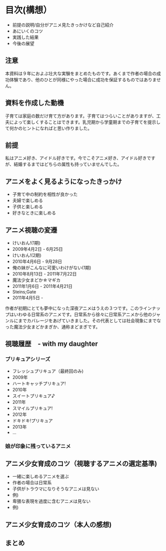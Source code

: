 # 目次(構想）
* 前提の説明/自分がアニメ見たきっかけなど自己紹介
* あにいくのコツ
* 実践した結果
* 今後の展望


## 注意
本資料は９年におよぶ壮大な実験をまとめたものです。あくまで作者の場合の成功体験であり、他のひとが同様にやった場合に成功を保証するものではありません。

## 資料を作成した動機
子育ては家庭の数だけ育て方があります。子育てはつらいことがありますが、工夫によって楽しくすることはできます。乳児期から学童期までの子育てを提示して何かのヒントになればと思い作りました。

## 前提
私はアニメ好き、アイドル好きです。今でこそアニメ好き、アイドル好きですが、結婚するまではどちらの属性も持っていませんでした。

## アニメをよく見るようになったきっかけ
* 子育て中の制約を相性が良かった
 * 夫婦で楽しめる　
 * 子供と楽しめる
 * 好きなときに楽しめる
  
## アニメ視聴の変遷
* けいおん!(1期)
 * 2009年4月2日 - 6月25日
* けいおん!(2期)
 * 2010年4月6日 - 9月28日
* 俺の妹がこんなに可愛いわけがない(1期)
 * 2010年8月13日 - 2011年7月22日
* 魔法少女まどか☆マギカ
 * 2011年1月6日 - 2011年4月21日
* Steins;Gate
 * 2011年4月5日 - 

作者が初期にとても夢中になった深夜アニメはうえの３つです。このラインナップはいわゆる日常系のアニメです。日常系から徐々に日常系アニメから他のジャンルにまでカバレージをあげていきました。その代表としては社会現象にまでなった魔法少女まどかまぎか、通称まどまぎです。

## 視聴履歴　- with my daughter
### プリキュアシリーズ
* フレッシュプリキュア（最終回のみ)
 * 2009年
* ハートキャッチプリキュア!
 * 2010年
* スイートプリキュア♪
 * 2011年
* スマイルプリキュア!
 * 2012年
* ドキドキ!プリキュア
 * 2013年
* ...

### 娘が印象に残っているアニメ

## アニメ少女育成のコツ（視聴するアニメの選定基準)
* 一緒に楽しめるアニメを選ぶ
 * 作者の場合は日常系
* 子供がトラウマになりそうなアニメは見ない
 * 例)
* 卑猥な表現を過度に含むアニメは見ない
 * 例)

## アニメ少女育成のコツ（本人の感想)


## まとめ
